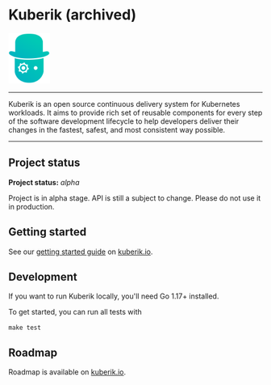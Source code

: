 # Kuberik (archived)

<img src="./docs/site/public/logo.svg" height=100 />

----

Kuberik is an open source continuous delivery system for Kubernetes workloads. It aims to provide rich set of reusable components for every step of the software development lifecycle to help developers deliver their changes in the fastest, safest, and most consistent way possible.

----

## Project status

**Project status:** *alpha*

Project is in alpha stage. API is still a subject to change. Please do not use it in production.


## Getting started

See our [getting started guide](https://kuberik.io/guide/getting-started) on [kuberik.io](https://kuberik.io).


## Development

If you want to run Kuberik locally, you'll need Go 1.17+ installed.

To get started, you can run all tests with

```shell
make test
```


## Roadmap

Roadmap is available on [kuberik.io](https://kuberik.io/roadmap).
